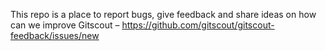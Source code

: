 This repo is a place to report bugs, give feedback and share ideas on how can we improve Gitscout – https://github.com/gitscout/gitscout-feedback/issues/new
